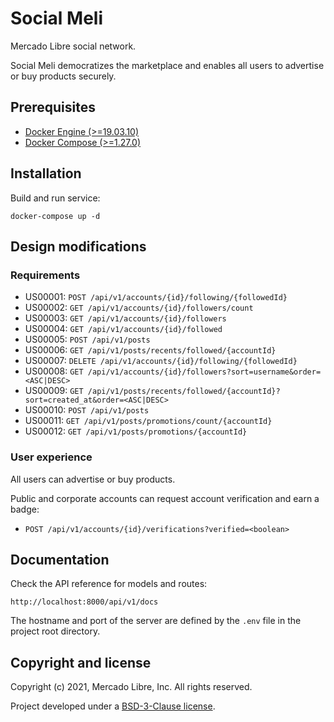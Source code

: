 # Social Meli

Mercado Libre social network.

Social Meli democratizes the marketplace and enables all users to advertise or buy products securely.

## Prerequisites

* [Docker Engine (>=19.03.10)](https://docs.docker.com/engine)
* [Docker Compose (>=1.27.0)](https://docs.docker.com/compose)

## Installation

Build and run service:

```
docker-compose up -d
```

## Design modifications

### Requirements

* US00001: `POST /api/v1/accounts/{id}/following/{followedId}`
* US00002: `GET /api/v1/accounts/{id}/followers/count`
* US00003: `GET /api/v1/accounts/{id}/followers`
* US00004: `GET /api/v1/accounts/{id}/followed`
* US00005: `POST /api/v1/posts`
* US00006: `GET /api/v1/posts/recents/followed/{accountId}`
* US00007: `DELETE /api/v1/accounts/{id}/following/{followedId}`
* US00008: `GET /api/v1/accounts/{id}/followers?sort=username&order=<ASC|DESC>`
* US00009: `GET /api/v1/posts/recents/followed/{accountId}?sort=created_at&order=<ASC|DESC>`
* US00010: `POST /api/v1/posts`
* US00011: `GET /api/v1/posts/promotions/count/{accountId}`
* US00012: `GET /api/v1/posts/promotions/{accountId}`

### User experience

All users can advertise or buy products.

Public and corporate accounts can request account verification and earn a badge:

* `POST /api/v1/accounts/{id}/verifications?verified=<boolean>`

## Documentation

Check the API reference for models and routes:

```
http://localhost:8000/api/v1/docs
```

The hostname and port of the server are defined by the `.env` file in the project root directory.

## Copyright and license

Copyright (c) 2021, Mercado Libre, Inc. All rights reserved.

Project developed under a [BSD-3-Clause license](LICENSE.md).

